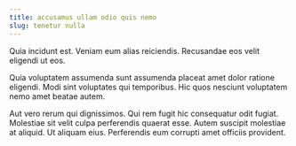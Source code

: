```yaml
---
title: accusamus ullam odio quis nemo
slug: tenetur nulla
---
```


Quia incidunt est. Veniam eum alias reiciendis. Recusandae eos velit eligendi ut eos.

Quia voluptatem assumenda sunt assumenda placeat amet dolor ratione eligendi. Modi sint voluptates qui temporibus. Hic quos nesciunt voluptatem nemo amet beatae autem.

Aut vero rerum qui dignissimos. Qui rem fugit hic consequatur odit fugiat. Molestiae sit velit culpa perferendis quaerat esse. Autem suscipit molestiae at aliquid. Ut aliquam eius. Perferendis eum corrupti amet officiis provident.
